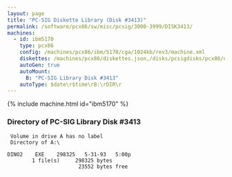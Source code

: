 ```yaml
---
layout: page
title: "PC-SIG Diskette Library (Disk #3413)"
permalink: /software/pcx86/sw/misc/pcsig/3000-3999/DISK3413/
machines:
  - id: ibm5170
    type: pcx86
    config: /machines/pcx86/ibm/5170/cga/1024kb/rev3/machine.xml
    diskettes: /machines/pcx86/diskettes.json,/disks/pcsigdisks/pcx86/diskettes.json
    autoGen: true
    autoMount:
      B: "PC-SIG Library Disk #3413"
    autoType: $date\r$time\rB:\rDIR\r
---
```


{% include machine.html id="ibm5170" %}

### Directory of PC-SIG Library Disk #3413

     Volume in drive A has no label
     Directory of A:\

    DINO2    EXE    298325   5-31-93   5:00p
            1 file(s)     298325 bytes
                           23552 bytes free
